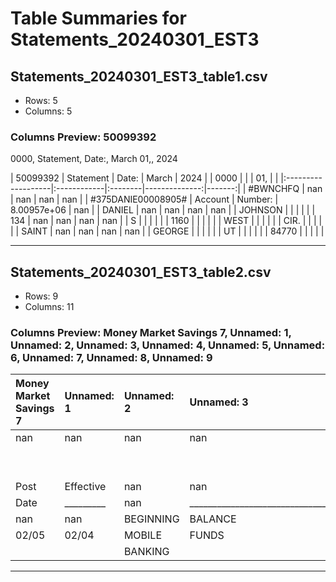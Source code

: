 # Table Summaries for Statements_20240301_EST3

## Statements_20240301_EST3_table1.csv
- Rows: 5
- Columns: 5
### Columns Preview: 50099392
0000, Statement, Date:, March
01,, 2024

| 50099392           | Statement   | Date:   |         March |   2024 |
| 0000               |             |         |           01, |        |
|:-------------------|:------------|:--------|--------------:|-------:|
| #BWNCHFQ           | nan         | nan     | nan           |    nan |
| #375DANIE00008905# | Account     | Number: |   8.00957e+06 |    nan |
| DANIEL             | nan         | nan     | nan           |    nan |
| JOHNSON            |             |         |               |        |
| 134                | nan         | nan     | nan           |    nan |
| S                  |             |         |               |        |
| 1160               |             |         |               |        |
| WEST               |             |         |               |        |
| CIR.               |             |         |               |        |
| SAINT              | nan         | nan     | nan           |    nan |
| GEORGE             |             |         |               |        |
| UT                 |             |         |               |        |
| 84770              |             |         |               |        |

---
## Statements_20240301_EST3_table2.csv
- Rows: 9
- Columns: 11
### Columns Preview: Money Market Savings 7, Unnamed: 1, Unnamed: 2, Unnamed: 3, Unnamed: 4, Unnamed: 5, Unnamed: 6, Unnamed: 7, Unnamed: 8, Unnamed: 9

| Money Market Savings 7   | Unnamed: 1   | Unnamed: 2   | Unnamed: 3                                                 | Unnamed: 4   | Unnamed: 5   | Unnamed: 6   | Unnamed: 7   | Unnamed: 8   | Unnamed: 9   | Unnamed: 10   |
|:-------------------------|:-------------|:-------------|:-----------------------------------------------------------|:-------------|:-------------|:-------------|:-------------|:-------------|:-------------|:--------------|
| nan                      | nan          | nan          | nan                                                        | nan          | Statement    | Period:      | February     | 02,          | 2024         | 01,           |
|                          |              |              |                                                            |              |              |              |              |              | -            | 2024          |
|                          |              |              |                                                            |              |              |              |              |              | March        |               |
| Post                     | Effective    | nan          | nan                                                        | nan          | nan          | nan          | nan          | nan          | Transaction  | Account       |
| Date                     | _________    | nan          | __________________________________________________________ | nan          | nan          | nan          | nan          | nan          | __________   | ___________   |
| nan                      | nan          | BEGINNING    | BALANCE                                                    | nan          | nan          | nan          | nan          | nan          | nan          | 246,813.94    |
| 02/05                    | 02/04        | MOBILE       | FUNDS                                                      | TRANSFER     | FROM         | nan          | nan          | nan          | 135,000.00   | 381,813.94    |
|                          |              | BANKING      |                                                            |              | CHECKING     |              |              |              |              |               |

---